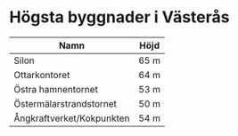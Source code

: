 # Högsta byggnader i Västerås


| Namn                      | Höjd |
| ------------------------- | ---- |
| Silon                     | 65 m |
| Ottarkontoret             | 64 m |
| Östra hamnentornet        | 53 m |
| Östermälarstrandstornet   | 50 m |
| Ångkraftverket/Kokpunkten | 54 m |
